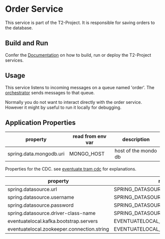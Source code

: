 # Order Service

This service is part of the T2-Project.
It is responsible for saving orders to the database.

## Build and Run

Confer the [Documentation](https://t2-documentation.readthedocs.io/en/latest/guides/kube.html) on how to build, run or deploy the T2-Project services.

## Usage

This service listens to incoming messages on a queue named 'order'. 
The [orchestrator](https://github.com/t2-project/orchestrator) sends messages to that queue. 

Normally you do not want to interact directly with the order service. 
However it might by useful to run it locally for debugging. 

## Application Properties

property | read from env var | description |
-------- | ----------------- | ----------- |
spring.data.mongodb.uri | MONGO_HOST | host of the mondo db 

Properties for the CDC. 
see  [eventuate tram cdc](https://eventuate.io/docs/manual/eventuate-tram/latest/getting-started-eventuate-tram.html) for explanations.

property | read from env var |
-------- | ----------------- |
spring.datasource.url | SPRING_DATASOURCE_URL |
spring.datasource.username | SPRING_DATASOURCE_USERNAME |
spring.datasource.password | SPRING_DATASOURCE_PASSWORD |
spring.datasource.driver-class-name | SPRING_DATASOURCE_DRIVER_CLASS_NAME |
eventuatelocal.kafka.bootstrap.servers | EVENTUATELOCAL_KAFKA_BOOTSTRAP_SERVERS |
eventuatelocal.zookeeper.connection.string | EVENTUATELOCAL_ZOOKEEPER_CONNECTION_STRING |
